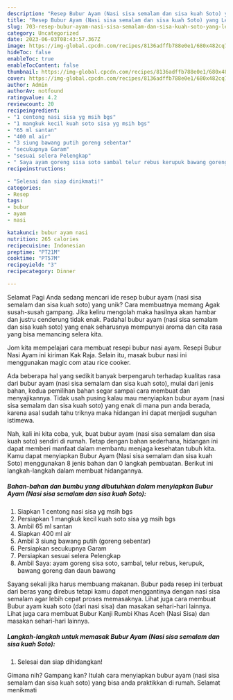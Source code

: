 ```yaml
---
description: "Resep Bubur Ayam (Nasi sisa semalam dan sisa kuah Soto) yang Lezat, Sempurna"
title: "Resep Bubur Ayam (Nasi sisa semalam dan sisa kuah Soto) yang Lezat, Sempurna"
slug: 703-resep-bubur-ayam-nasi-sisa-semalam-dan-sisa-kuah-soto-yang-lezat-sempurna
category: Uncategorized
date: 2023-06-03T08:43:57.367Z
image: https://img-global.cpcdn.com/recipes/8136adffb788e0e1/680x482cq70/bubur-ayam-nasi-sisa-semalam-dan-sisa-kuah-soto-foto-resep-utama.jpg
hideToc: false
enableToc: true
enableTocContent: false
thumbnail: https://img-global.cpcdn.com/recipes/8136adffb788e0e1/680x482cq70/bubur-ayam-nasi-sisa-semalam-dan-sisa-kuah-soto-foto-resep-utama.jpg
cover: https://img-global.cpcdn.com/recipes/8136adffb788e0e1/680x482cq70/bubur-ayam-nasi-sisa-semalam-dan-sisa-kuah-soto-foto-resep-utama.jpg
author: Admin
authorAv: notfound
ratingvalue: 4.2
reviewcount: 20
recipeingredient:
- "1 centong nasi sisa yg msih bgs"
- "1 mangkuk kecil kuah soto sisa yg msih bgs"
- "65 ml santan"
- "400 ml air"
- "3 siung bawang putih goreng sebentar"
- "secukupnya Garam"
- "sesuai selera Pelengkap"
- " Saya ayam goreng sisa soto sambal telur rebus kerupuk bawang goreng dan daun bawang"
recipeinstructions:

- "Selesai dan siap dinikmati!"
categories:
- Resep
tags:
- bubur
- ayam
- nasi

katakunci: bubur ayam nasi 
nutrition: 265 calories
recipecuisine: Indonesian
preptime: "PT21M"
cooktime: "PT57M"
recipeyield: "3"
recipecategory: Dinner

---
```



Selamat Pagi Anda sedang mencari ide resep bubur ayam (nasi sisa semalam dan sisa kuah soto) yang unik? Cara membuatnya memang Agak susah-susah gampang. Jika keliru mengolah maka hasilnya akan hambar dan justru cenderung tidak enak. Padahal bubur ayam (nasi sisa semalam dan sisa kuah soto) yang enak seharusnya mempunyai aroma dan cita rasa yang bisa memancing selera kita.


Jom kita mempelajari cara membuat resepi bubur nasi ayam. Resepi Bubur Nasi Ayam ini kiriman Kak Raja. Selain itu, masak bubur nasi ini menggunakan magic com atau rice cooker.

Ada beberapa hal yang sedikit banyak berpengaruh terhadap kualitas rasa dari bubur ayam (nasi sisa semalam dan sisa kuah soto), mulai dari jenis bahan, kedua pemilihan bahan segar sampai cara membuat dan menyajikannya. Tidak usah pusing kalau mau menyiapkan bubur ayam (nasi sisa semalam dan sisa kuah soto) yang enak di mana pun anda berada, karena asal sudah tahu triknya maka hidangan ini dapat menjadi suguhan istimewa.


Nah, kali ini kita coba, yuk, buat bubur ayam (nasi sisa semalam dan sisa kuah soto) sendiri di rumah. Tetap dengan bahan sederhana, hidangan ini dapat memberi manfaat dalam membantu menjaga kesehatan tubuh kita. Kamu dapat menyiapkan Bubur Ayam (Nasi sisa semalam dan sisa kuah Soto) menggunakan 8 jenis bahan dan 0 langkah pembuatan. Berikut ini langkah-langkah dalam membuat hidangannya.

<!--inarticleads1-->

##### Bahan-bahan dan bumbu yang dibutuhkan dalam menyiapkan Bubur Ayam (Nasi sisa semalam dan sisa kuah Soto):

1. Siapkan 1 centong nasi sisa yg msih bgs
1. Persiapkan 1 mangkuk kecil kuah soto sisa yg msih bgs
1. Ambil 65 ml santan
1. Siapkan 400 ml air
1. Ambil 3 siung bawang putih (goreng sebentar)
1. Persiapkan secukupnya Garam
1. Persiapkan sesuai selera Pelengkap
1. Ambil  Saya: ayam goreng sisa soto, sambal, telur rebus, kerupuk, bawang goreng dan daun bawang


Sayang sekali jika harus membuang makanan. Bubur pada resep ini terbuat dari beras yang direbus tetapi kamu dapat menggantinya dengan nasi sisa semalam agar lebih cepat proses memasaknya. Lihat juga cara membuat Bubur ayam kuah soto (dari nasi sisa) dan masakan sehari-hari lainnya. Lihat juga cara membuat Bubur Kanji Rumbi Khas Aceh (Nasi Sisa) dan masakan sehari-hari lainnya. 

<!--inarticleads2-->

##### Langkah-langkah untuk memasak Bubur Ayam (Nasi sisa semalam dan sisa kuah Soto):


1. Selesai dan siap dihidangkan!



Gimana nih? Gampang kan? Itulah cara menyiapkan bubur ayam (nasi sisa semalam dan sisa kuah soto) yang bisa anda praktikkan di rumah. Selamat menikmati
